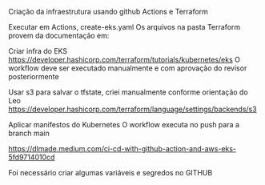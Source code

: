 Criação da infraestrutura usando github Actions e Terraform

Executar em Actions, create-eks.yaml
Os arquivos na pasta Terraform provem da documentação em:

Criar infra do EKS
https://developer.hashicorp.com/terraform/tutorials/kubernetes/eks
O workflow deve ser executado manualmente e com aprovação do revisor posteriormente

Usar s3 para salvar o tfstate, criei manualmente conforme orientação do Leo
https://developer.hashicorp.com/terraform/language/settings/backends/s3

Aplicar manifestos do Kubernetes
O workflow executa no push para a branch main

https://dlmade.medium.com/ci-cd-with-github-action-and-aws-eks-5fd9714010cd

Foi necessário criar algumas variáveis e segredos no GITHUB


